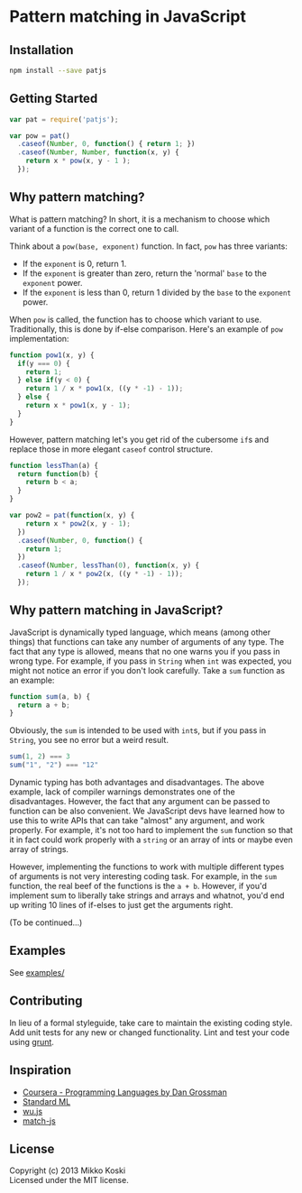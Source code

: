 # Pattern matching in JavaScript

## Installation

```bash
npm install --save patjs
```

## Getting Started

```javascript
var pat = require('patjs');

var pow = pat()
  .caseof(Number, 0, function() { return 1; })
  .caseof(Number, Number, function(x, y) { 
    return x * pow(x, y - 1 ); 
  });

```

## Why pattern matching?

What is pattern matching? In short, it is a mechanism to choose which variant of a function is the correct one to call. 

Think about a `pow(base, exponent)` function. In fact, `pow` has three variants: 

* If the `exponent` is 0, return 1. 
* If the `exponent` is greater than zero, return the 'normal' `base` to the `exponent` power.
* If the `exponent` is less than 0, return 1 divided by the `base` to the `exponent` power.

When `pow` is called, the function has to choose which variant to use. Traditionally, this is done by if-else comparison. Here's an example of `pow` implementation:

```javascript
function pow1(x, y) {
  if(y === 0) {
    return 1;
  } else if(y < 0) {
    return 1 / x * pow1(x, ((y * -1) - 1));
  } else {
    return x * pow1(x, y - 1);
  }
}
```

However, pattern matching let's you get rid of the cubersome `if`s and replace those in more elegant `caseof` control structure.

```javascript
function lessThan(a) {
  return function(b) {
    return b < a;
  }
}

var pow2 = pat(function(x, y) {
    return x * pow2(x, y - 1); 
  })
  .caseof(Number, 0, function() {
    return 1;
  })
  .caseof(Number, lessThan(0), function(x, y) {
    return 1 / x * pow2(x, ((y * -1) - 1));
  });
```

## Why pattern matching in JavaScript?

JavaScript is dynamically typed language, which means (among other things) that functions can take any number of arguments of any type. The fact that any type is allowed, means that no one warns you if you pass in wrong type. For example, if you pass in `String` when `int` was expected, you might not notice an error if you don't look carefully. Take a `sum` function as an example:

```javascript
function sum(a, b) {
  return a + b;
}
``` 

Obviously, the `sum` is intended to be used with `int`s, but if you pass in `String`, you see no error but a weird result.

```javascript
sum(1, 2) === 3
sum("1", "2") === "12"
```

Dynamic typing has both advantages and disadvantages. The above example, lack of compiler warnings demonstrates one of the disadvantages. However, the fact that any argument can be passed to function can be also convenient. We JavaScript devs have learned how to use this to write APIs that can take "almost" any argument, and work properly. For example, it's not too hard to implement the `sum` function so that it in fact could work properly with a `string` or an array of ints or maybe even array of strings.

However, implementing the functions to work with multiple different types of arguments is not very interesting coding task. For example, in the `sum` function, the real beef of the functions is the `a + b`. However, if you'd implement sum to liberally take strings and arrays and whatnot, you'd end up writing 10 lines of if-elses to just get the arguments right.

(To be continued...)

## Examples

See [examples/](examples/)

## Contributing
In lieu of a formal styleguide, take care to maintain the existing coding style. Add unit tests for any new or changed functionality. Lint and test your code using [grunt](https://github.com/cowboy/grunt).

## Inspiration

* [Coursera - Programming Languages by Dan Grossman](https://www.coursera.org/course/proglang)
* [Standard ML](http://www.smlnj.org/)
* [wu.js](http://fitzgen.github.com/wu.js/)
* [match-js](https://github.com/jfd/match-js)

## License
Copyright (c) 2013 Mikko Koski  
Licensed under the MIT license.
